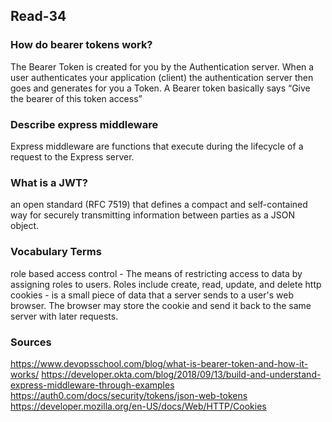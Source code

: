 ## Read-34

### How do bearer tokens work?
The Bearer Token is created for you by the Authentication server. When a user authenticates your application (client) the authentication server then goes and generates for you a Token.  A Bearer token basically says “Give the bearer of this token access”

### Describe express middleware
Express middleware are functions that execute during the lifecycle of a request to the Express server.
  
### What is a JWT?
an open standard (RFC 7519) that defines a compact and self-contained way for securely transmitting information between parties as a JSON object.

### Vocabulary Terms
role based access control - The means of restricting access to data by assigning roles to users. Roles include create, read, update, and delete
http cookies - is a small piece of data that a server sends to a user's web browser. The browser may store the cookie and send it back to the same server with later requests.

### Sources
https://www.devopsschool.com/blog/what-is-bearer-token-and-how-it-works/
https://developer.okta.com/blog/2018/09/13/build-and-understand-express-middleware-through-examples
https://auth0.com/docs/security/tokens/json-web-tokens
https://developer.mozilla.org/en-US/docs/Web/HTTP/Cookies
